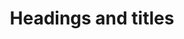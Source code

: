 ---
title: Headings and titles
permalink: /headings-and-titles/
layout: redirect
redirect: /our-style/
---